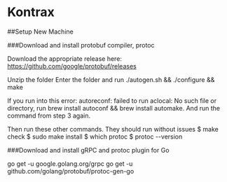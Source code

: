 # Kontrax

##Setup New Machine

###Download and install protobuf compiler, protoc

Download the appropriate release here: https://github.com/google/protobuf/releases

Unzip the folder
Enter the folder and run ./autogen.sh && ./configure && make

If you run into this error: autoreconf: failed to run aclocal: No such file or directory, 
run brew install autoconf && brew install automake. And run the command from step 3 again.

Then run these other commands. They should run without issues
$ make check
$ sudo make install
$ which protoc
$ protoc --version

###Download and install gRPC and protoc plugin for Go 

go get -u google.golang.org/grpc
go get -u github.com/golang/protobuf/protoc-gen-go
